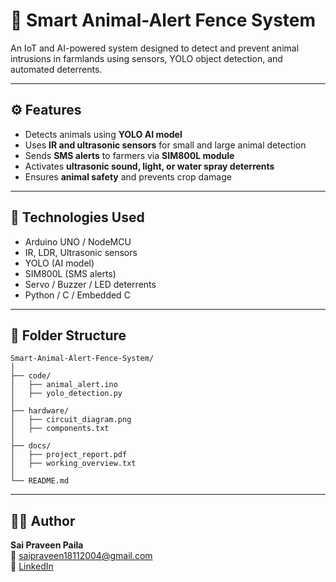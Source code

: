 # 🐾 Smart Animal-Alert Fence System

An IoT and AI-powered system designed to detect and prevent animal intrusions in farmlands using sensors, YOLO object detection, and automated deterrents.

---

## ⚙️ Features
- Detects animals using **YOLO AI model**
- Uses **IR and ultrasonic sensors** for small and large animal detection
- Sends **SMS alerts** to farmers via **SIM800L module**
- Activates **ultrasonic sound, light, or water spray deterrents**
- Ensures **animal safety** and prevents crop damage

---

## 🧠 Technologies Used
- Arduino UNO / NodeMCU
- IR, LDR, Ultrasonic sensors
- YOLO (AI model)
- SIM800L (SMS alerts)
- Servo / Buzzer / LED deterrents
- Python / C / Embedded C

---

## 🧩 Folder Structure
```
Smart-Animal-Alert-Fence-System/
│
├── code/
│   ├── animal_alert.ino
│   ├── yolo_detection.py
│
├── hardware/
│   ├── circuit_diagram.png
│   ├── components.txt
│
├── docs/
│   ├── project_report.pdf
│   ├── working_overview.txt
│
└── README.md
```

---

## 👨‍💻 Author
**Sai Praveen Paila**  
📧 saipraveen18112004@gmail.com  
🔗 [LinkedIn](https://linkedin.com/in/sai-praveen-9043a9296)
